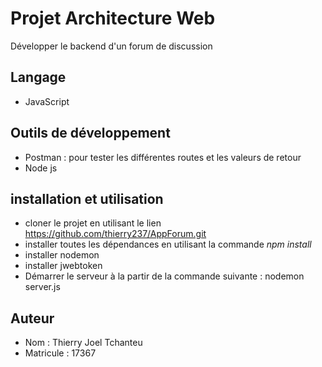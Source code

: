 # Projet Architecture Web
Développer le backend d'un forum de discussion

## Langage 
* JavaScript

## Outils de développement
* Postman : pour tester les différentes routes et les valeurs de retour
* Node js

## installation et utilisation
* cloner le projet en utilisant le lien https://github.com/thierry237/AppForum.git
* installer toutes les dépendances en utilisant la commande *npm install*
* installer nodemon
* installer jwebtoken 
* Démarrer le serveur à la partir de la commande suivante : nodemon server.js

## Auteur
* Nom : Thierry Joel Tchanteu
* Matricule : 17367

